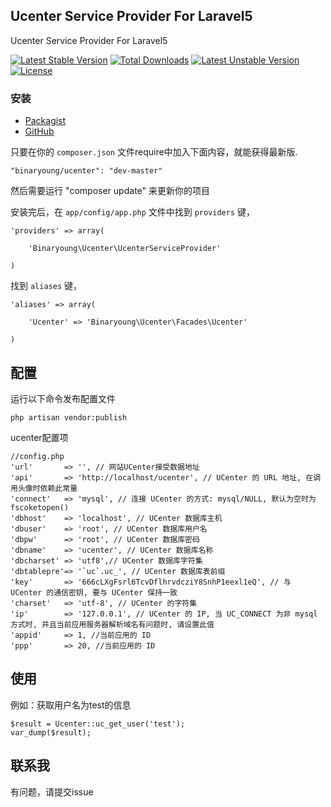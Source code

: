 ## Ucenter Service Provider For Laravel5

Ucenter Service Provider For Laravel5

[![Latest Stable Version](https://poser.pugx.org/binaryoung/ucenter/v/stable)](https://packagist.org/packages/binaryoung/ucenter) [![Total Downloads](https://poser.pugx.org/binaryoung/ucenter/downloads)](https://packagist.org/packages/binaryoung/ucenter) [![Latest Unstable Version](https://poser.pugx.org/binaryoung/ucenter/v/unstable)](https://packagist.org/packages/binaryoung/ucenter) [![License](https://poser.pugx.org/binaryoung/ucenter/license)](https://packagist.org/packages/binaryoung/ucenter)

### 安装

- [Packagist](https://packagist.org/packages/binaryoung/ucenter)
- [GitHub](https://github.com/binaryoung/ucenter)

只要在你的 `composer.json` 文件require中加入下面内容，就能获得最新版.

~~~
"binaryoung/ucenter": "dev-master"
~~~

然后需要运行 "composer update" 来更新你的项目

安装完后，在 `app/config/app.php` 文件中找到 `providers` 键，

~~~
'providers' => array(

    'Binaryoung\Ucenter\UcenterServiceProvider'

)
~~~

找到 `aliases` 键，

~~~
'aliases' => array(

    'Ucenter' => 'Binaryoung\Ucenter\Facades\Ucenter'

)
~~~

## 配置
运行以下命令发布配置文件
~~~
php artisan vendor:publish
~~~
ucenter配置项
~~~
//config.php
'url'		=> '', // 网站UCenter接受数据地址
'api'		=> 'http://localhost/ucenter', // UCenter 的 URL 地址, 在调用头像时依赖此常量
'connect'	=> 'mysql', // 连接 UCenter 的方式: mysql/NULL, 默认为空时为 fscoketopen()
'dbhost'	=> 'localhost', // UCenter 数据库主机
'dbuser'	=> 'root', // UCenter 数据库用户名
'dbpw'		=> 'root', // UCenter 数据库密码
'dbname'	=> 'ucenter', // UCenter 数据库名称
'dbcharset'	=> 'utf8',// UCenter 数据库字符集
'dbtablepre'=> '`uc`.uc_', // UCenter 数据库表前缀
'key'		=> '666cLXgFsrl6TcvDflhrvdcziY8SnhP1eexl1eQ', // 与 UCenter 的通信密钥, 要与 UCenter 保持一致
'charset'	=> 'utf-8', // UCenter 的字符集
'ip'		=> '127.0.0.1', // UCenter 的 IP, 当 UC_CONNECT 为非 mysql 方式时, 并且当前应用服务器解析域名有问题时, 请设置此值
'appid'		=> 1, //当前应用的 ID
'ppp'		=> 20, //当前应用的 ID
~~~

## 使用
例如：获取用户名为test的信息
~~~
$result = Ucenter::uc_get_user('test');
var_dump($result);
~~~


## 联系我
有问题，请提交issue
